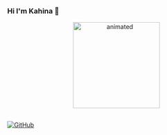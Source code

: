 ### Hi I'm Kahina 👋
<p align="center" >
 <img width="200px" height=auto src="https://media.giphy.com/media/xT39CV47COkGPZO3HG/giphy.gif" alt="animated" />
</p>

##
[![GitHub](https://github-readme-stats-abserari.vercel.app/api?username=kahija&show_icons=true&bg_color=30,e96443,904e95&title_color=fff&text_color=fff)](https://github.com/kahija)
<!--
**kahija/kahija** is a ✨ _special_ ✨ repository because its `README.md` (this file) appears on your GitHub profile.

Here are some ideas to get you started:

- 🔭 I’m currently working on ...
- 🌱 I’m currently learning ...
- 👯 I’m looking to collaborate on ...
- 🤔 I’m looking for help with ...
- 💬 Ask me about ...
- 📫 How to reach me: ...
- 😄 Pronouns: ...
- ⚡ Fun fact: ...
-->
